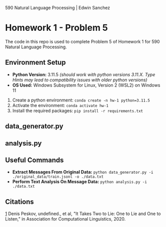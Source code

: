590 Natural Language Processing | Edwin Sanchez
# Homework 1 - Problem 5
The code in this repo is used to complete Problem 5 of Homework 1 for 590 Natural Language Processing.

## Environment Setup

* **Python Version:** 3.11.5 *(should work with python versions 3.11.X. Type Hints may lead to compatibility issues with older python versions)*
* **OS Used:** Windows Subsystem for Linux, Version 2 (WSL2) on Windows 11

1. Create a python environment: `conda create -n hw-1 python=3.11.5`
2. Activate the environment: `conda activate hw-1`
3. Install the required packages: `pip install -r requirements.txt`

## data_generator.py

## analysis.py



## Useful Commands
* **Extract Messages From Original Data:** `python data_generator.py -i ./original_data/train.jsonl -o ./data.txt`
* **Perform Text Analysis On Message Data:** `python analysis.py -i ./data.txt`

## Citations
[1](https://sites.google.com/view/qanta/projects/diplomacy) 
Denis Peskov, undefined., et al, "It Takes Two to Lie: One to Lie and One to Listen," in Association for Computational Linguistics, 2020.
